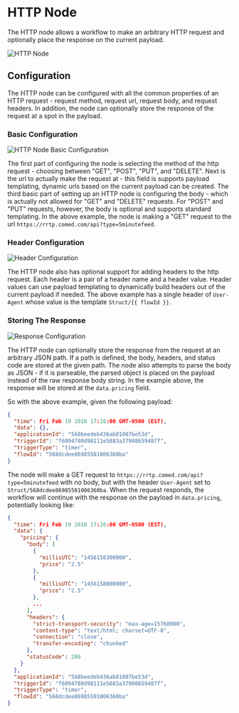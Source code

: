 # HTTP Node

The HTTP node allows a workflow to make an arbitrary HTTP request and optionally place the response on the current payload.

![HTTP Node](/images/workflows/data/http-node.png "HTTP Node")

## Configuration

The HTTP node can be configured with all the common properties of an HTTP request - request method, request url, request body, and request headers.  In addition, the node can optionally store the response of the request at a spot in the payload.

### Basic Configuration

![HTTP Node Basic Configuration](/images/workflows/data/http-node-basic-configuration.png "HTTP Node Basic Configuration")

The first part of configuring the node is selecting the method of the http request - choosing between "GET", "POST", "PUT", and "DELETE".  Next is the url to actually make the request at - this field is supports payload templating, dynamic urls based on the current payload can be created.  The third basic part of setting up an HTTP node is configuring the body - which is actually not allowed for "GET" and "DELETE" requests.  For "POST" and "PUT" requests, however, the body is optional and supports standard templating.  In the above example, the node is making a "GET" request to the url `https://rrtp.comed.com/api?type=5minutefeed`.

### Header Configuration

![Header Configuration](/images/workflows/data/http-node-header-configuration.png "Header Configuration")

The HTTP node also has optional support for adding headers to the http request.  Each header is a pair of a header name and a header value.  Header values can use payload templating to dynamically build headers out of the current payload if needed.  The above example has a single header of `User-Agent` whose value is the template `Struct/{{ flowId }}`.

### Storing The Response

![Response Configuration](/images/workflows/data/http-node-response-configuration.png "Response Configuration")

The HTTP node can optionally store the response from the request at an arbitrary JSON path.  If a path is defined, the body, headers, and status code are stored at the given path.  The node also attempts to parse the body as JSON - if it is parseable, the parsed object is placed on the payload instead of the raw response body string.  In the example above, the response will be stored at the `data.pricing` field.

So with the above example, given the following payload:

```JSON
{
  "time": Fri Feb 19 2016 17:26:00 GMT-0500 (EST),
  "data": {},
  "applicationId": "568beedeb436ab01007be53d",
  "triggerId": "f6094780d98111e5883a37908659487f",
  "triggerType": "timer",
  "flowId": "568dcdee86985501006360ba"
}
```

The node will make a GET request to `https://rrtp.comed.com/api?type=5minutefeed` with no body, but with the header `User-Agent` set to `Struct/568dcdee86985501006360ba`.  When the request responds, the workflow will continue with the response on the payload in `data.pricing`, potentially looking like:

```JSON
{
  "time": Fri Feb 19 2016 17:26:00 GMT-0500 (EST),
  "data": {
    "pricing": {
      "body": [
        {
          "millisUTC": "1456158300000",
          "price": "2.5"
        },
        {
          "millisUTC": "1456158000000",
          "price": "2.5"
        },
        ...
      ],
      "headers": {
        "strict-transport-security": "max-age=15768000",
        "content-type": "text/html; charset=UTF-8",
        "connection": "close",
        "transfer-encoding": "chunked"
      },
      "statusCode": 200
    }
  },
  "applicationId": "568beedeb436ab01007be53d",
  "triggerId": "f6094780d98111e5883a37908659487f",
  "triggerType": "timer",
  "flowId": "568dcdee86985501006360ba"
}
```
